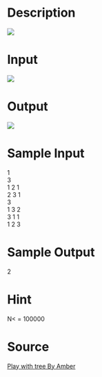 
# Description

<div class="content"><img border="0" src="source/bzoj/1906/img/aHR0cHM6Ly9seWRzeS5jb20vSnVkZ2VPbmxpbmUvaW1hZ2VzLzE5MDZfMS5qcGc=.jpg"/> </div>

# Input

<div class="content"><img border="0" src="source/bzoj/1906/img/aHR0cHM6Ly9seWRzeS5jb20vSnVkZ2VPbmxpbmUvaW1hZ2VzLzE5MDZfMi5qcGc=.jpg"/> </div>

# Output

<div class="content"><img border="0" src="source/bzoj/1906/img/aHR0cHM6Ly9seWRzeS5jb20vSnVkZ2VPbmxpbmUvaW1hZ2VzLzE5MDZfMy5qcGc=.jpg"/> </div>

# Sample Input

<div class="content"><span class="sampledata">1<br/>
3<br/>
1 2 1<br/>
2 3 1<br/>
3<br/>
1 3 2<br/>
3 1 1<br/>
1 2 3</span></div>

# Sample Output

<div class="content"><span class="sampledata">2</span></div>

# Hint

<div class="content"><p>N&lt; = 100000</p></div>

# Source

<div class="content"><p><a href="problemset.php?search=Play with tree By Amber">Play with tree By Amber</a></p></div>

